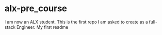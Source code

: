 # alx-pre_course
I am now an ALX student. This is the first repo I am asked to create as a full-stack Engineer.
My first readme
